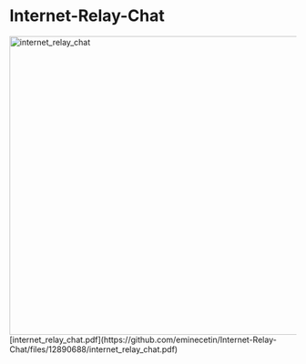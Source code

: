 # Internet-Relay-Chat
<img width="525" alt="internet_relay_chat" src="https://github.com/eminecetin/Internet-Relay-Chat/assets/80969567/901f7f89-7956-4028-8b97-45fd82a9c85a">
[internet_relay_chat.pdf](https://github.com/eminecetin/Internet-Relay-Chat/files/12890688/internet_relay_chat.pdf)
